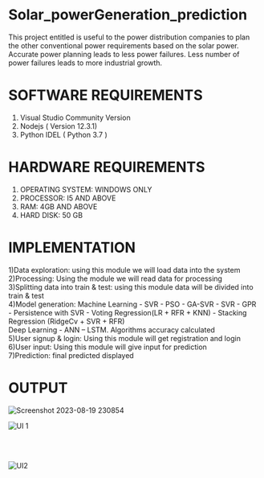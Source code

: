 # Solar_powerGeneration_prediction

This project entitled is useful to the power distribution companies to plan the other conventional power requirements based on the solar power. Accurate power planning leads to less power failures. Less number of power failures leads to more industrial growth.

# SOFTWARE REQUIREMENTS
 1)	Visual Studio Community Version
 2)	Nodejs ( Version 12.3.1)
 3)	Python IDEL ( Python 3.7 )

# HARDWARE REQUIREMENTS

1)	OPERATING SYSTEM: WINDOWS ONLY
2)	PROCESSOR: I5 AND ABOVE
3)	RAM: 4GB AND ABOVE
4)	HARD DISK: 50 GB

# IMPLEMENTATION

1)Data exploration: using this module we will load data into the system<br>
2)Processing: Using the module we will read data for processing<br>
3)Splitting data into train & test: using this module data will be divided into train & test<br>
4)Model generation:
    Machine Learning - SVR - PSO - GA-SVR - SVR - GPR - Persistence with SVR - Voting Regression(LR + RFR + KNN) - Stacking Regression (RidgeCv + SVR + RFR) <br>
    Deep Learning - ANN – LSTM. Algorithms accuracy calculated<br>
5)User signup & login: Using this module will get registration and login<br>
6)User input: Using this module will give input for prediction<br>
7)Prediction: final predicted displayed


# OUTPUT



![Screenshot 2023-08-19 230854](https://github.com/gowtamyreddy/Machine-learning/assets/142113089/d151062b-3592-4f42-86ef-23300d4735e0)

 ![UI 1](https://github.com/gowtamyreddy/Solar_powerGeneration_prediction/assets/142113089/5a0b1833-4d36-4c56-bf30-7990c7e27ec3)



<br>
<br>


![UI2](https://github.com/gowtamyreddy/Solar_powerGeneration_prediction/assets/142113089/066ed661-07c6-4c73-a9a9-532942f47f15)

